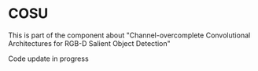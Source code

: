 # COSU
This is part of the component about "Channel-overcomplete Convolutional Architectures for RGB-D Salient Object Detection"

Code update in progress
